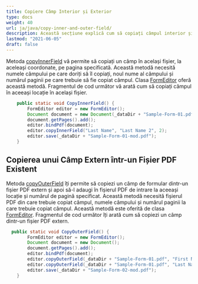 ```yaml
---
title: Copiere Câmp Interior și Exterior
type: docs
weight: 40
url: ja/java/copy-inner-and-outer-field/
description: Această secțiune explică cum să copiați câmpul interior și exterior folosind com.aspose.pdf.facades cu clasa FormEditor.
lastmod: "2021-06-05"
draft: false
---
```


Metoda [copyInnerField](https://reference.aspose.com/pdf/java/com.aspose.pdf.facades/FormEditor#copyInnerField-java.lang.String-java.lang.String-int-) vă permite să copiați un câmp în același fișier, la aceleași coordonate, pe pagina specificată. Această metodă necesită numele câmpului pe care doriți să îl copiați, noul nume al câmpului și numărul paginii pe care trebuie să fie copiat câmpul. Clasa [FormEditor](https://reference.aspose.com/pdf/java/com.aspose.pdf.facades/FormEditor) oferă această metodă. Fragmentul de cod următor vă arată cum să copiați câmpul în aceeași locație în același fișier.

```java
    public static void CopyInnerField() {
        FormEditor editor = new FormEditor();
        Document document = new Document(_dataDir + "Sample-Form-01.pdf");
        document.getPages().add();
        editor.bindPdf(document);
        editor.copyInnerField("Last Name", "Last Name 2", 2);
        editor.save(_dataDir + "Sample-Form-01-mod.pdf");
    }
```


## Copierea unui Câmp Extern într-un Fișier PDF Existent

Metoda [copyOuterField](https://reference.aspose.com/pdf/java/com.aspose.pdf.facades/FormEditor#copyOuterField-java.lang.String-java.lang.String-) îți permite să copiezi un câmp de formular dintr-un fișier PDF extern și apoi să-l adaugi în fișierul PDF de intrare la aceeași locație și numărul de pagină specificat. Această metodă necesită fișierul PDF din care trebuie copiat câmpul, numele câmpului și numărul paginii la care trebuie copiat câmpul. Această metodă este oferită de clasa [FormEditor](https://reference.aspose.com/pdf/java/com.aspose.pdf.facades/FormEditor). Fragmentul de cod următor îți arată cum să copiezi un câmp dintr-un fișier PDF extern.

```java
  public static void CopyOuterField() {
        FormEditor editor = new FormEditor();
        Document document = new Document();
        document.getPages().add();
        editor.bindPdf(document);
        editor.copyOuterField(_dataDir + "Sample-Form-01.pdf", "First Name", 1);
        editor.copyOuterField(_dataDir + "Sample-Form-01.pdf", "Last Name", 1);
        editor.save(_dataDir + "Sample-Form-02-mod.pdf");
    }
```